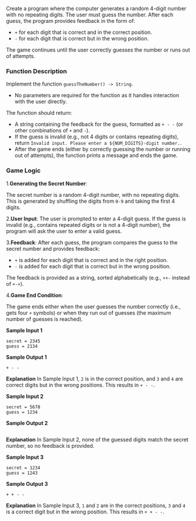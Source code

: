 Create a program where the computer generates a random 4-digit number with no repeating digits. The user must guess the number. After each guess, the program provides feedback in the form of:

- `+` for each digit that is correct and in the correct position.
- `-` for each digit that is correct but in the wrong position.
  
The game continues until the user correctly guesses the number or runs out of attempts.

### Function Description
Implement the function `guessTheNumber() -> String`.

- No parameters are required for the function as it handles interaction with the user directly.

The function should return:

- A string containing the feedback for the guess, formatted as `+ - -` (or other combinations of `+` and `-`).
- If the guess is invalid (e.g., not 4 digits or contains repeating digits), return `Invalid input. Please enter a ${NUM_DIGITS}-digit number.`.
- After the game ends (either by correctly guessing the number or running out of attempts), the function prints a message and ends the game.

### Game Logic

1.**Generating the Secret Number**:

The secret number is a random 4-digit number, with no repeating digits. This is generated by shuffling the digits from `0-9` and taking the first 4 digits.

2.**User Input**:
The user is prompted to enter a 4-digit guess. If the guess is invalid (e.g., contains repeated digits or is not a 4-digit number), the program will ask the user to enter a valid guess.

3.**Feedback**:
After each guess, the program compares the guess to the secret number and provides feedback:

- `+` is added for each digit that is correct and in the right position.
- `-` is added for each digit that is correct but in the wrong position.

The feedback is provided as a string, sorted alphabetically (e.g., `++-` instead of `+-+`).

4.**Game End Condition**:

The game ends either when the user guesses the number correctly (i.e., gets four `+` symbols) or when they run out of guesses (the maximum number of guesses is reached).

**Sample Input 1**
```
secret = 2345  
guess = 2134
```
**Sample Output 1**
```
+ - -
```

**Explanation**
In Sample Input 1, `2` is in the correct position, and `3` and `4` are correct digits but in the wrong positions. This results in `+ - -`.

**Sample Input 2**
```
secret = 5678 
guess = 1234
```
**Sample Output 2**
```

```

**Explanation**
In Sample Input 2, none of the guessed digits match the secret number, so no feedback is provided.

**Sample Input 3**
```
secret = 1234 
guess = 1243
```
**Sample Output 3**
```
+ + - -
```

**Explanation**
In Sample Input 3, `1` and `2` are in the correct positions, `3` and `4` is a correct digit but in the wrong position. This results in `+ + - -`.
